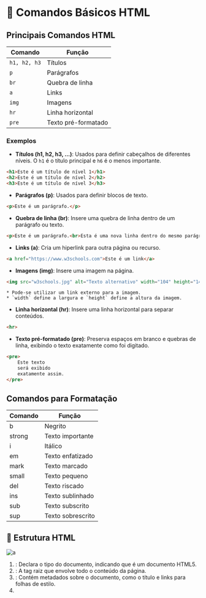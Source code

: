 # 📑 Comandos Básicos HTML

## Principais Comandos HTML

| Comando           | Função                      |
|-------------------|-----------------------------|
| `h1, h2, h3`      | Títulos                     |
| `p`               | Parágrafos                  |
| `br`              | Quebra de linha             |
| `a`               | Links                       |
| `img`             | Imagens                     |
| `hr`              | Linha horizontal            |
| `pre`             | Texto pré-formatado         |

### Exemplos

- **Títulos (h1, h2, h3, ...)**: Usados para definir cabeçalhos de diferentes níveis. O `h1` é o título principal e `h6` é o menos importante.
  
```html
<h1>Este é um título de nível 1</h1>
<h2>Este é um título de nível 2</h2>
<h3>Este é um título de nível 3</h3>

```

* **Parágrafos (p)**: Usados para definir blocos de texto.

``` html
<p>Este é um parágrafo.</p>

```

- **Quebra de linha (br)**: Insere uma quebra de linha dentro de um parágrafo ou texto.

```html
<p>Este é um parágrafo.<br>Esta é uma nova linha dentro do mesmo parágrafo.</p>

```

- **Links (a)**: Cria um hiperlink para outra página ou recurso.

```html
<a href="https://www.w3schools.com">Este é um link</a>

```

- **Imagens (img)**: Insere uma imagem na página.

```html
<img src="w3schools.jpg" alt="Texto alternativo" width="104" height="142">

```
    * Pode-se utilizar um link externo para a imagem.
    * `width` define a largura e `height` define a altura da imagem.

- **Linha horizontal (hr)**: Insere uma linha horizontal para separar conteúdos.

```html
<hr>

```

- **Texto pré-formatado (pre)**: Preserva espaços em branco e quebras de linha, exibindo o texto exatamente como foi digitado.

```html
<pre>
    Este texto
    será exibido
    exatamente assim.
</pre>

```
## Comandos para Formatação

| Comando | Função |
| --- | --- |
| b | Negrito |
| strong | Texto importante |
| i | Itálico |
| em | Texto enfatizado |
| mark | Texto marcado |
| small | Texto pequeno |
| del | Texto riscado |
| ins | Texto sublinhado |
| sub | Texto subscrito |
| sup | Texto sobrescrito |

## 🔎 Estrutura HTML
![a](https://pensandonaweb.com.br/content/images/2014/Aug/html-hierarchy.png)

1. **<!DOCTYPE html>**: Declara o tipo do documento, indicando que é um documento HTML5.
2. **<html>**: A tag raiz que envolve todo o conteúdo da página.
3. **<head>**: Contém metadados sobre o documento, como o título e links para folhas de estilo.
4. **<title>**: Define o título da página, que aparece na aba do navegador.
5. **<body>**: Contém todo o conteúdo visível da página, como textos, imagens e links.